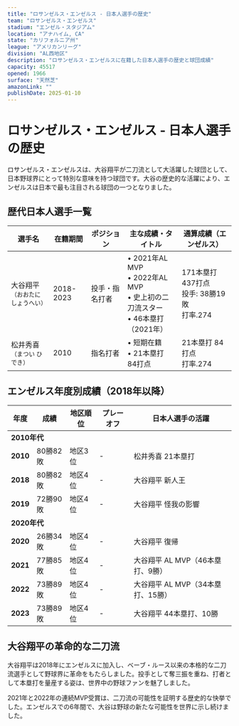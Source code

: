 ```yaml
---
title: "ロサンゼルス・エンゼルス - 日本人選手の歴史"
team: "ロサンゼルス・エンゼルス"
stadium: "エンゼル・スタジアム"
location: "アナハイム, CA"
state: "カリフォルニア州"
league: "アメリカンリーグ"
division: "AL西地区"
description: "ロサンゼルス・エンゼルスに在籍した日本人選手の歴史と球団成績"
capacity: 45517
opened: 1966
surface: "天然芝"
amazonLink: ""
publishDate: 2025-01-10
---
```


# ロサンゼルス・エンゼルス - 日本人選手の歴史

ロサンゼルス・エンゼルスは、大谷翔平が二刀流として大活躍した球団として、日本野球界にとって特別な意味を持つ球団です。大谷の歴史的な活躍により、エンゼルスは日本で最も注目される球団の一つとなりました。

## 歴代日本人選手一覧

<div class="players-table-container">
  <table class="players-table">
    <thead>
      <tr>
        <th>選手名</th>
        <th>在籍期間</th>
        <th>ポジション</th>
        <th>主な成績・タイトル</th>
        <th>通算成績（エンゼルス）</th>
      </tr>
    </thead>
    <tbody>
      <tr class="player-row">
        <td class="player-name">大谷翔平<br><small>（おおたに しょうへい）</small></td>
        <td>2018-2023</td>
        <td>投手・指名打者</td>
        <td>
          • 2021年AL MVP<br>
          • 2022年AL MVP<br>
          • 史上初の二刀流スター<br>
          • 46本塁打（2021年）
        </td>
        <td>171本塁打 437打点<br>投手: 38勝19敗<br>打率.274</td>
      </tr>
      <tr class="player-row">
        <td class="player-name">松井秀喜<br><small>（まつい ひでき）</small></td>
        <td>2010</td>
        <td>指名打者</td>
        <td>
          • 短期在籍<br>
          • 21本塁打 84打点
        </td>
        <td>21本塁打 84打点<br>打率.274</td>
      </tr>
    </tbody>
  </table>
</div>

## エンゼルス年度別成績（2018年以降）

<div class="records-table-container">
  <table class="records-table">
    <thead>
      <tr>
        <th>年度</th>
        <th>成績</th>
        <th>地区順位</th>
        <th>プレーオフ</th>
        <th>日本人選手の活躍</th>
      </tr>
    </thead>
    <tbody>
      <tr class="decade-header">
        <td colspan="5"><strong>2010年代</strong></td>
      </tr>
      <tr class="record-row">
        <td><strong>2010</strong></td>
        <td>80勝82敗</td>
        <td>地区3位</td>
        <td>-</td>
        <td>松井秀喜 21本塁打</td>
      </tr>
      <tr class="record-row">
        <td><strong>2018</strong></td>
        <td>80勝82敗</td>
        <td>地区4位</td>
        <td>-</td>
        <td>大谷翔平 新人王</td>
      </tr>
      <tr class="record-row">
        <td><strong>2019</strong></td>
        <td>72勝90敗</td>
        <td>地区4位</td>
        <td>-</td>
        <td>大谷翔平 怪我の影響</td>
      </tr>
      <tr class="decade-header">
        <td colspan="5"><strong>2020年代</strong></td>
      </tr>
      <tr class="record-row">
        <td><strong>2020</strong></td>
        <td>26勝34敗</td>
        <td>地区4位</td>
        <td>-</td>
        <td>大谷翔平 復帰</td>
      </tr>
      <tr class="record-row">
        <td><strong>2021</strong></td>
        <td>77勝85敗</td>
        <td>地区4位</td>
        <td>-</td>
        <td>大谷翔平 AL MVP（46本塁打、9勝）</td>
      </tr>
      <tr class="record-row">
        <td><strong>2022</strong></td>
        <td>73勝89敗</td>
        <td>地区4位</td>
        <td>-</td>
        <td>大谷翔平 AL MVP（34本塁打、15勝）</td>
      </tr>
      <tr class="record-row">
        <td><strong>2023</strong></td>
        <td>73勝89敗</td>
        <td>地区4位</td>
        <td>-</td>
        <td>大谷翔平 44本塁打、10勝</td>
      </tr>
    </tbody>
  </table>
</div>

## 大谷翔平の革命的な二刀流

大谷翔平は2018年にエンゼルスに加入し、ベーブ・ルース以来の本格的な二刀流選手として野球界に革命をもたらしました。投手として奪三振を重ね、打者として本塁打を量産する姿は、世界中の野球ファンを魅了しました。

2021年と2022年の連続MVP受賞は、二刀流の可能性を証明する歴史的な快挙でした。エンゼルスでの6年間で、大谷は野球の新たな可能性を世界に示し続けました。